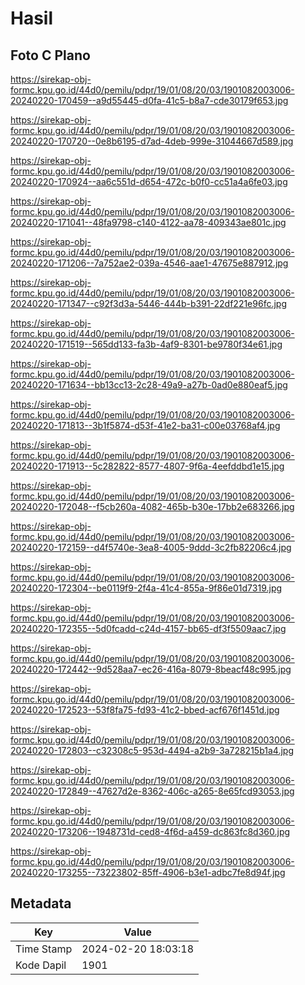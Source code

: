 # Hasil

## Foto C Plano

https://sirekap-obj-formc.kpu.go.id/44d0/pemilu/pdpr/19/01/08/20/03/1901082003006-20240220-170459--a9d55445-d0fa-41c5-b8a7-cde30179f653.jpg

https://sirekap-obj-formc.kpu.go.id/44d0/pemilu/pdpr/19/01/08/20/03/1901082003006-20240220-170720--0e8b6195-d7ad-4deb-999e-31044667d589.jpg

https://sirekap-obj-formc.kpu.go.id/44d0/pemilu/pdpr/19/01/08/20/03/1901082003006-20240220-170924--aa6c551d-d654-472c-b0f0-cc51a4a6fe03.jpg

https://sirekap-obj-formc.kpu.go.id/44d0/pemilu/pdpr/19/01/08/20/03/1901082003006-20240220-171041--48fa9798-c140-4122-aa78-409343ae801c.jpg

https://sirekap-obj-formc.kpu.go.id/44d0/pemilu/pdpr/19/01/08/20/03/1901082003006-20240220-171206--7a752ae2-039a-4546-aae1-47675e887912.jpg

https://sirekap-obj-formc.kpu.go.id/44d0/pemilu/pdpr/19/01/08/20/03/1901082003006-20240220-171347--c92f3d3a-5446-444b-b391-22df221e96fc.jpg

https://sirekap-obj-formc.kpu.go.id/44d0/pemilu/pdpr/19/01/08/20/03/1901082003006-20240220-171519--565dd133-fa3b-4af9-8301-be9780f34e61.jpg

https://sirekap-obj-formc.kpu.go.id/44d0/pemilu/pdpr/19/01/08/20/03/1901082003006-20240220-171634--bb13cc13-2c28-49a9-a27b-0ad0e880eaf5.jpg

https://sirekap-obj-formc.kpu.go.id/44d0/pemilu/pdpr/19/01/08/20/03/1901082003006-20240220-171813--3b1f5874-d53f-41e2-ba31-c00e03768af4.jpg

https://sirekap-obj-formc.kpu.go.id/44d0/pemilu/pdpr/19/01/08/20/03/1901082003006-20240220-171913--5c282822-8577-4807-9f6a-4eefddbd1e15.jpg

https://sirekap-obj-formc.kpu.go.id/44d0/pemilu/pdpr/19/01/08/20/03/1901082003006-20240220-172048--f5cb260a-4082-465b-b30e-17bb2e683266.jpg

https://sirekap-obj-formc.kpu.go.id/44d0/pemilu/pdpr/19/01/08/20/03/1901082003006-20240220-172159--d4f5740e-3ea8-4005-9ddd-3c2fb82206c4.jpg

https://sirekap-obj-formc.kpu.go.id/44d0/pemilu/pdpr/19/01/08/20/03/1901082003006-20240220-172304--be0119f9-2f4a-41c4-855a-9f86e01d7319.jpg

https://sirekap-obj-formc.kpu.go.id/44d0/pemilu/pdpr/19/01/08/20/03/1901082003006-20240220-172355--5d0fcadd-c24d-4157-bb65-df3f5509aac7.jpg

https://sirekap-obj-formc.kpu.go.id/44d0/pemilu/pdpr/19/01/08/20/03/1901082003006-20240220-172442--9d528aa7-ec26-416a-8079-8beacf48c995.jpg

https://sirekap-obj-formc.kpu.go.id/44d0/pemilu/pdpr/19/01/08/20/03/1901082003006-20240220-172523--53f8fa75-fd93-41c2-bbed-acf676f1451d.jpg

https://sirekap-obj-formc.kpu.go.id/44d0/pemilu/pdpr/19/01/08/20/03/1901082003006-20240220-172803--c32308c5-953d-4494-a2b9-3a728215b1a4.jpg

https://sirekap-obj-formc.kpu.go.id/44d0/pemilu/pdpr/19/01/08/20/03/1901082003006-20240220-172849--47627d2e-8362-406c-a265-8e65fcd93053.jpg

https://sirekap-obj-formc.kpu.go.id/44d0/pemilu/pdpr/19/01/08/20/03/1901082003006-20240220-173206--1948731d-ced8-4f6d-a459-dc863fc8d360.jpg

https://sirekap-obj-formc.kpu.go.id/44d0/pemilu/pdpr/19/01/08/20/03/1901082003006-20240220-173255--73223802-85ff-4906-b3e1-adbc7fe8d94f.jpg


## Metadata

| Key        | Value               |
| ---------- | ------------------- |
| Time Stamp | 2024-02-20 18:03:18 |
| Kode Dapil | 1901                |




